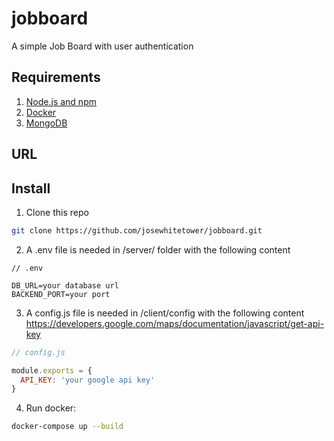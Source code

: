 # jobboard

A simple Job Board with user authentication

## Requirements
1. [Node.js and npm](http://nodejs.org)
2. [Docker](http:///docker.com)
3. [MongoDB](http://mongodb.com)

## URL

## Install

1. Clone this repo
```bash
git clone https://github.com/josewhitetower/jobboard.git
```
2. A .env file is needed in /server/ folder with the following content
```
// .env

DB_URL=your database url
BACKEND_PORT=your port
```
3. A config.js file is needed in /client/config with the following content 
https://developers.google.com/maps/documentation/javascript/get-api-key

```js
// config.js

module.exports = {
  API_KEY: 'your google api key'
}

```

4. Run docker:
```bash
docker-compose up --build
```

